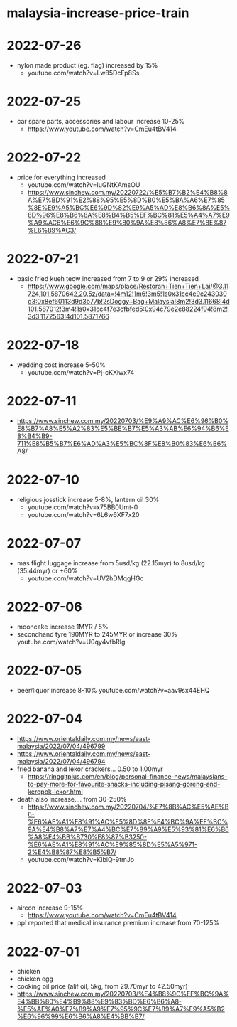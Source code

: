 # malaysia-increase-price-train



# 2022-07-26
* nylon made product (eg. flag) increased by 15%
  * youtube.com/watch?v=Lw85DcFp8Ss

# 2022-07-25
* car spare parts, accessories and labour increase 10-25%
  * https://www.youtube.com/watch?v=CmEu4tBV414

# 2022-07-22
* price for everything increased
  * youtube.com/watch?v=IuGNtKAmsOU
  * https://www.sinchew.com.my/20220722/%E5%B7%B2%E4%B8%8A%E7%BD%91%E2%88%95%E5%8D%B0%E5%BA%A6%E7%85%8E%E9%A5%BC%E6%9D%82%E9%A5%AD%E8%B6%8A%E5%8D%96%E8%B6%8A%E8%B4%B5%EF%BC%81%E5%A4%A7%E9%A9%AC6%E6%9C%88%E9%80%9A%E8%86%A8%E7%8E%87%E6%89%AC3/

# 2022-07-21
* basic fried kueh teow increased from 7 to 9 or 29% increased
  * https://www.google.com/maps/place/Restoran+Tien+Tien+Lai/@3.11724,101.5870642,20.5z/data=!4m12!1m6!3m5!1s0x31cc4e9c243030d3:0x8ef60113d9d3b77b!2sDoggy+Bag+Malaysia!8m2!3d3.11668!4d101.587012!3m4!1s0x31cc4f7e3cfbfed5:0x94c79e2e88224f94!8m2!3d3.1172563!4d101.5871766

# 2022-07-18
* wedding cost increase 5-50%
  * youtube.com/watch?v=Pj-cKXiwx74

# 2022-07-11
* https://www.sinchew.com.my/20220703/%E9%A9%AC%E6%96%B0%E8%B7%A8%E5%A2%83%E5%BE%B7%E5%A3%AB%E6%94%B6%E8%B4%B9-711%E8%B5%B7%E6%AD%A3%E5%BC%8F%E8%B0%83%E6%B6%A8/

# 2022-07-10
* religious josstick increase 5-8%, lantern oil 30%
  * youtube.com/watch?v=x75BB0Umt-0
  * youtube.com/watch?v=6L6w6XF7x20


# 2022-07-07
* mas flight luggage increase from 5usd/kg (22.15myr) to 8usd/kg (35.44myr) or +60%
  * youtube.com/watch?v=UV2hDMqgHGc


# 2022-07-06
* mooncake increase 1MYR / 5%
* secondhand tyre 190MYR to 245MYR or increase 30%
  youtube.com/watch?v=U0qy4vfbRIg


# 2022-07-05
* beer/liquor increase 8-10%  youtube.com/watch?v=aav9sx44EHQ


# 2022-07-04
* https://www.orientaldaily.com.my/news/east-malaysia/2022/07/04/496799
* https://www.orientaldaily.com.my/news/east-malaysia/2022/07/04/496794
* fried banana and lekor crackers... 0.50 to 1.00myr 
  *  https://ringgitplus.com/en/blog/personal-finance-news/malaysians-to-pay-more-for-favourite-snacks-including-pisang-goreng-and-keropok-lekor.html
* death also increase.... from 30-250%
  * https://www.sinchew.com.my/20220704/%E7%8B%AC%E5%AE%B6-%E6%AE%A1%E8%91%AC%E5%8D%8F%E4%BC%9A%EF%BC%9A%E4%B8%A7%E7%A4%BC%E7%89%A9%E5%93%81%E6%B6%A8%E4%BB%B730%E8%87%B3250-%E6%AE%A1%E8%91%AC%E9%85%8D%E5%A5%971-2%E4%B8%87%E8%B5%B7/
  * youtube.com/watch?v=KibiQ-9tmJo

# 2022-07-03
* aircon increase 9-15%
  * https://www.youtube.com/watch?v=CmEu4tBV414
* ppl reported that medical insurance premium increase from 70-125%

# 2022-07-01
* chicken
* chicken egg
* cooking oil price (alif oil, 5kg, from 29.70myr to 42.50myr)
* https://www.sinchew.com.my/20220703/%E4%B8%9C%EF%BC%9A%E4%BB%80%E4%B9%88%E9%83%BD%E6%B6%A8-%E5%AE%A0%E7%89%A9%E7%95%9C%E7%89%A7%E9%A5%B2%E6%96%99%E6%B6%A8%E4%BB%B7/

